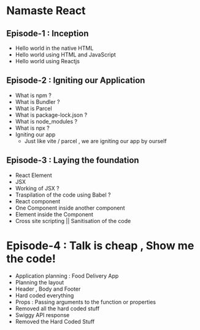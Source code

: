 # Namaste React
## Episode-1 : Inception 
- Hello world in the native HTML 
- Hello world using HTML and JavaScript 
- Hello world using Reactjs 

## Episode-2 : Igniting our Application
- What is npm ? 
- What is Bundler ? 
- What is Parcel 
- What is package-lock.json ? 
- What is node_modules ? 
- What is npx ? 
- Igniting our app 
    - Just like vite / parcel , we are igniting our app by ourself

## Episode-3 : Laying the foundation
- React Element 
- JSX 
- Working of JSX ? 
- Traspilation of the code using Babel ? 
- React component 
- One Component inside another component 
- Element inside the Component 
- Cross site scripting || Sanitisation of the code

# Episode-4 : Talk is cheap , Show me the code!
- Application planning : Food Delivery App
- Planning the layout 
- Header , Body and Footer 
- Hard coded everything 
- Props : Passing arguments to the function or properties 
- Removed all the hard coded stuff 
- Swiggy API response 
- Removed the Hard Coded Stuff